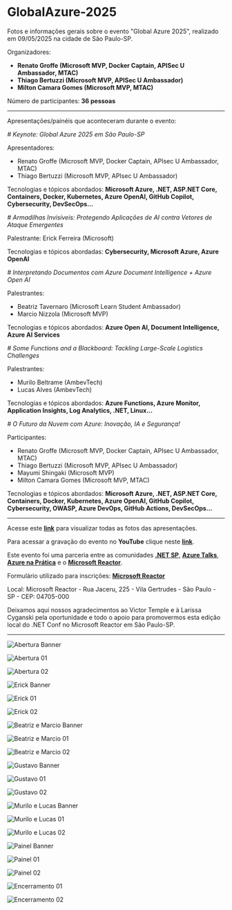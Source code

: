 # GlobalAzure-2025
Fotos e informações gerais sobre o evento "Global Azure 2025", realizado em 09/05/2025 na cidade de São Paulo-SP.

Organizadores:
- **Renato Groffe (Microsoft MVP, Docker Captain, APISec U Ambassador, MTAC)**
- **Thiago Bertuzzi (Microsoft MVP, APISec U Ambassador)**
- **Milton Camara Gomes (Microsoft MVP, MTAC)**

Número de participantes: **36 pessoas**

---

Apresentações/painéis que aconteceram durante o evento:

_# Keynote: Global Azure 2025 em São Paulo-SP_

Apresentadores:
- Renato Groffe (Microsoft MVP, Docker Captain, APIsec U Ambassador, MTAC)
- Thiago Bertuzzi (Microsoft MVP, APIsec U Ambassador)

Tecnologias e tópicos abordados: **Microsoft Azure, .NET, ASP.NET Core, Containers, Docker, Kubernetes, Azure OpenAI, GitHub Copilot, Cybersecurity, DevSecOps...**

_# Armadilhas Invisíveis: Protegendo Aplicações de AI contra Vetores de Ataque Emergentes_

Palestrante: Erick Ferreira (Microsoft)

Tecnologias e tópicos abordadas: **Cybersecurity, Microsoft Azure, Azure OpenAI**

_# Interpretando Documentos com Azure Document Intelligence + Azure Open AI_

Palestrantes:
- Beatriz Tavernaro (Microsoft Learn Student Ambassador)
- Marcio Nizzola (Microsoft MVP)

Tecnologias e tópicos abordados: **Azure Open AI, Document Intelligence, Azure AI Services**

_# Some Functions and a Blackboard: Tackling Large-Scale Logistics Challenges_

Palestrantes:
- Murilo Beltrame (AmbevTech)
- Lucas Alves (AmbevTech)

Tecnologias e tópicos abordados: **Azure Functions, Azure Monitor, Application Insights, Log Analytics, .NET, Linux...**

_# O Futuro da Nuvem com Azure: Inovação, IA e Segurança!_

Participantes:
- Renato Groffe (Microsoft MVP, Docker Captain, APIsec U Ambassador, MTAC)
- Thiago Bertuzzi (Microsoft MVP, APIsec U Ambassador)
- Mayumi Shingaki (Microsoft MVP)
- Milton Camara Gomes (Microsoft MVP, MTAC)

Tecnologias e tópicos abordados: **Microsoft Azure, .NET, ASP.NET Core, Containers, Docker, Kubernetes, Azure OpenAI, GitHub Copilot, Cybersecurity, OWASP, Azure DevOps, GitHub Actions, DevSecOps...**

---

Acesse este [**link**](/img/) para visualizar todas as fotos das apresentações.

Para acessar a gravação do evento no **YouTube** clique neste [**link**](https://www.youtube.com/watch?v=17hknH1POTI).

Este evento foi uma parceria entre as comunidades [**.NET SP**](https://www.meetup.com/dotnet-Sao-Paulo/), [**Azure Talks**](https://www.meetup.com/azure-talks/), [**Azure na Prática**](https://www.youtube.com/azurenapratica) e o [**Microsoft Reactor**](https://www.meetup.com/Microsoft-Reactor-Sao-Paulo/).

Formulário utilizado para inscrições: [**Microsoft Reactor**](https://developer.microsoft.com/en-us/reactor/events/25575/)

Local: Microsoft Reactor - Rua Jaceru, 225 - Vila Gertrudes - São Paulo - SP - CEP: 04705-000

Deixamos aqui nossos agradecimentos ao Victor Temple e à Larissa Cyganski pela oportunidade e todo o apoio para promovermos esta edição local do .NET Conf no Microsoft Reactor em São Paulo-SP.

---

![Abertura Banner](img/banner-abertura.png)

![Abertura 01](img/abertura-01.jpg)

![Abertura 02](img/abertura-04.jpg)

![Erick Banner](img/banner-erick.png)

![Erick 01](img/erick-04.jpg)

![Erick 02](img/erick-05.jpg)

![Beatriz e Marcio Banner](img/banner-nizzola-bea.png)

![Beatriz e Marcio 01](img/beatriz-marcio-05.jpg)

![Beatriz e Marcio 02](img/beatriz-marcio-10.jpg)

![Gustavo Banner](img/banner-bigardi.png)

![Gustavo 01](img/gustavo-04.jpg)

![Gustavo 02](img/gustavo-05.jpg)

![Murilo e Lucas Banner](img/banner-murilo-lucas.png)

![Murilo e Lucas 01](img/murilo-lucas-02.jpg)

![Murilo e Lucas 02](img/murilo-lucas-04.jpg)

![Painel Banner](img/banner-painel.png)

![Painel 01](img/painel-01.jpg)

![Painel 02](img/painel-03.jpg)

![Encerramento 01](img/encerramento-01.jpg)

![Encerramento 02](img/encerramento-10.jpg)